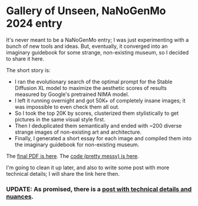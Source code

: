 # Gallery of Unseen, NaNoGenMo 2024 entry

It's never meant to be a NaNoGenMo entry; I was just experimenting with a bunch of new tools and ideas. But, eventually, it converged into an imaginary guidebook for some strange, non-existing museum, so I decided to share it here.

The short story is:
- I ran the evolutionary search of the optimal prompt for the Stable Diffusion XL model to maximize the aesthetic scores of results measured by Google's pretrained NIMA model. 
- I left it running overnight and got 50K+ of completely insane images; it was impossible to even check them all out.
- So I took the top 20K by scores, clusterized them stylistically to get pictures in the same visual style first.
- Then I deduplicated them semantically and ended with ~200 diverse strange images of non-existing art and architecture.
- Finally, I generated a short essay for each image and compiled them into the imaginary guidebook for non-existing museum.

The [final PDF is here](https://github.com/altsoph/unseen_gallery/blob/main/unseenguide.pdf).
The [code (pretty messy) is here](https://github.com/altsoph/unseen_gallery/tree/main/scripts).

I'm going to clean it up later, and also to write some post with more technical details; I will share the link here then.

### UPDATE: As promised, there is a [post with technical details and nuances](https://altsoph.substack.com/p/gallery-of-unseen).

